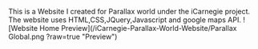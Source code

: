 This is a Website I created for Parallax world under the iCarnegie project. 
The website uses HTML,CSS,JQuery,Javascript and google maps API.
![Website Home Preview](/iCarnegie-Parallax-World-Website/Parallax Global.png ?raw=true "Preview")
 
